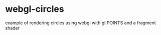 webgl-circles
=============

example of rendering circles using webgl with gl.POINTS and a fragment shader
